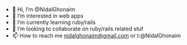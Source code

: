 - 👋 Hi, I’m @NidalGhonaim
- 👀 I’m interested in web apps
- 🌱 I’m currently learning ruby/rails
- 💞️ I’m looking to collaborate on ruby/rails related stuf
- 📫 How to reach me nidalghonaim@gmail.com or t:@NidalGhonaim

